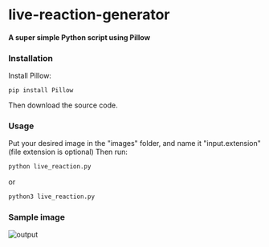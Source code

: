# live-reaction-generator

#### A super simple Python script using Pillow

### Installation

Install Pillow:
```
pip install Pillow
```
Then download the source code.

### Usage
Put your desired image in the "images" folder, and name it "input.extension" (file extension is optional)
Then run:
```py
python live_reaction.py
```
 or
```py
python3 live_reaction.py
```

### Sample image
![output](https://user-images.githubusercontent.com/41525622/184519270-9ac4dbb7-4d25-419b-a4cb-ef452e255ecc.png)
